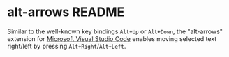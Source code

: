 # alt-arrows README

Similar to the well-known key bindings `Alt+Up` or `Alt+Down`, the "alt-arrows" extension for [Microsoft Visual Studio Code](https://code.visualstudio.com/) enables moving selected text right/left by pressing `Alt+Right`/`Alt+Left`.
